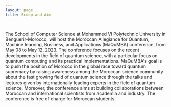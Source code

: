 ```yaml
---
layout: page
title: Scoop and Aim

---
```

The School of Computer Science at Mohammed VI Polytechnic University in Benguerir-Morocco, will host the Moroccan Allegiance for Quantum, Machine learning, Business, and Applications (MaQuMBA) conference, from May 08 to May 12, 2023. The conference focuses on the recent developments in the field of quantum science, with a particular focus on quantum computing and its practical implementations. MaQuMBA's goal is to push the position of Morocco in the global race toward quantum supremacy by raising awareness among the Moroccan science community about the fast growing field of quantum science through the talks and lectures given by internationally leading experts in the field of quantum science. Moreover, the conference aims at building collaborations between  Moroccan and international scientists from academia and industry. The conference is free of charge for Moroccan students.

